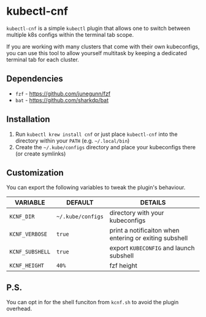 # kubectl-cnf

`kubectl-cnf` is a simple `kubectl` plugin that allows one to switch between multiple k8s configs within the terminal tab scope.

If you are working with many clusters that come with their own kubeconfigs, you can use this tool to allow yourself multitask by keeping a dedicated terminal tab for each cluster.

## Dependencies

* `fzf` - https://github.com/junegunn/fzf
* `bat` - https://github.com/sharkdp/bat

## Installation

1. Run `kubectl krew install cnf` or just place `kubectl-cnf` into the directory within your `PATH` (e.g. `~/.local/bin`)
2. Create the `~/.kube/configs` directory and place your kubeconfigs there (or create symlinks)

## Customization

You can export the following variables to tweak the plugin's behaviour.

| VARIABLE        | DEFAULT           | DETAILS                                                |
|-----------------|-------------------|--------------------------------------------------------|
| `KCNF_DIR`      | `~/.kube/configs` | directory with your kubeconfigs                        |
| `KCNF_VERBOSE`  | `true`            | print a notificaiton when entering or exiting subshell |
| `KCNF_SUBSHELL` | `true`            | export `KUBECONFIG` and launch subshell                |
| `KCNF_HEIGHT`   | `40%`             | fzf height                                             |

## P.S.

You can opt in for the shell funciton from `kcnf.sh` to avoid the plugin overhead.
